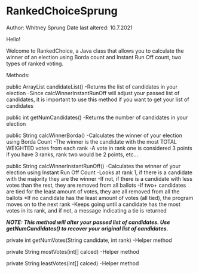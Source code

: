 # RankedChoiceSprung

Author: Whitney Sprung
Date last altered: 10.7.2021

Hello!

Welcome to RankedChoice, a Java class that allows you to calculate the winner of an election using Borda count and Instant Run Off count, two types of ranked voting.

Methods:

public ArrayList<String> candidateList()
 -Returns the list of candidates in your election
 -Since calcWinnerInstantRunOff will adjust your passed list of candidates, it is important to use this method if you want to get your list of candidates

public int getNumCandidates()
 -Returns the number of candidates in your election

public String calcWinnerBorda()
 -Calculates the winner of your election using Borda Count
   -The winner is the candidate with the most TOTAL WEIGHTED votes from each rank
   -A vote in rank one is considered 3 points if you have 3 ranks, rank two would be 2 points, etc...

public String calcWinnerInstantRunOff()
 -Calculates the winner of your election using Instant Run Off Count
   -Looks at rank 1, if there is a candidate with the majority they are the winner
   -If not, if there is a candidate with less votes than the rest, they are removed from all ballots
	-If two+ candidates are tied for the least amount of votes, they are all removed from all the ballots
	*If no candidate has the least amount of votes (all tied), the program moves on to the next rank
 -Keeps going until a candidate has the most votes in its rank, and if not, a message indicating a tie is returned

 *****NOTE: This method will alter your passed list of candidates. Use getNumCandidates() to recover your original list of candidates.*****

private int getNumVotes(String candidate, int rank)
 -Helper method

private String mostVotes(int[] calced)
 -Helper method

private String leastVotes(int[] calced)
 -Helper method
